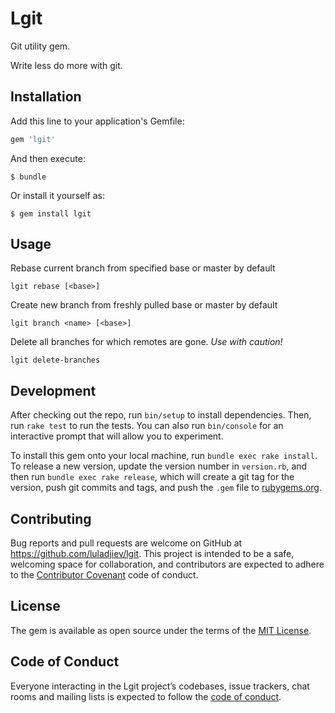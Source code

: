 # Lgit

Git utility gem.

Write less do more with git.

## Installation

Add this line to your application's Gemfile:

```ruby
gem 'lgit'
```

And then execute:

    $ bundle

Or install it yourself as:

    $ gem install lgit

## Usage

Rebase current branch from specified base or master by default

```shell
lgit rebase [<base>]
```

Create new branch from freshly pulled base or master by default

```shell
lgit branch <name> [<base>]
```

Delete all branches for which remotes are gone. *Use with caution!*

```shell
lgit delete-branches
```

## Development

After checking out the repo, run `bin/setup` to install dependencies. Then, run `rake test` to run the tests. You can also run `bin/console` for an interactive prompt that will allow you to experiment.

To install this gem onto your local machine, run `bundle exec rake install`. To release a new version, update the version number in `version.rb`, and then run `bundle exec rake release`, which will create a git tag for the version, push git commits and tags, and push the `.gem` file to [rubygems.org](https://rubygems.org).

## Contributing

Bug reports and pull requests are welcome on GitHub at https://github.com/luladjiev/lgit. This project is intended to be a safe, welcoming space for collaboration, and contributors are expected to adhere to the [Contributor Covenant](http://contributor-covenant.org) code of conduct.

## License

The gem is available as open source under the terms of the [MIT License](https://opensource.org/licenses/MIT).

## Code of Conduct

Everyone interacting in the Lgit project’s codebases, issue trackers, chat rooms and mailing lists is expected to follow the [code of conduct](https://github.com/[USERNAME]/lgit/blob/master/CODE_OF_CONDUCT.md).
